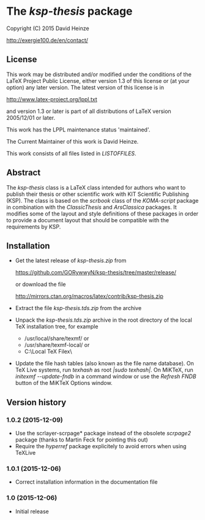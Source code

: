# The *ksp-thesis* package

Copyright (C) 2015 David Heinze

http://exergie100.de/en/contact/


## License

This work may be distributed and/or modified under the conditions of the LaTeX 
Project Public License, either version 1.3 of this license or (at your option) 
any later version. The latest version of this license is in

http://www.latex-project.org/lppl.txt

and version 1.3 or later is part of all distributions of LaTeX version 
2005/12/01 or later.

This work has the LPPL maintenance status 'maintained'.

The Current Maintainer of this work is David Heinze.

This work consists of all files listed in *LISTOFFILES*.


## Abstract

The *ksp-thesis* class is a LaTeX class intended for authors who want to publish 
their thesis or other scientific work with KIT Scientific Publishing (KSP). The 
class is based on the *scrbook* class of the *KOMA-script* package in 
combination with the *ClassicThesis* and *ArsClassica* packages. It modifies 
some of the layout and style definitions of these packages in order to provide 
a document layout that should be compatible with the requirements by KSP.

## Installation

- Get the latest release of *ksp-thesis.zip* from

  https://github.com/GORywwyN/ksp-thesis/tree/master/release/

  or download the file

  http://mirrors.ctan.org/macros/latex/contrib/ksp-thesis.zip

- Extract the file *ksp-thesis.tds.zip* from the archive 

- Unpack the *ksp-thesis.tds.zip* archive in the root directory of the local TeX installation tree, 
  for example
  - /usr/local/share/texmf/ or
  - /usr/share/texmf-local/ or
  - C:\Local TeX Filex\
- Update the file hash tables (also known as the file name database).
  On TeX Live systems, run *texhash* as root *|sudo texhash|*. On MiKTeX, run 
  *initexmf --update-fndb* in a command window or use the *Refresh FNDB* 
  button of the MiKTeX Options window.

## Version history

### 1.0.2 (2015-12-09)

- Use the  scrlayer-scrpage* package instead of the obsolete *scrpage2* package (thanks to Martin Feck for pointing this out)
- Require the *hyperref* package explicitely to avoid errors when using TeXLive

### 1.0.1 (2015-12-06)

- Correct installation information in the documentation file

### 1.0 (2015-12-06)

- Initial release